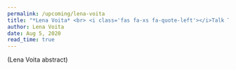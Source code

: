 ```yaml
---
permalink: /upcoming/lena-voita
title: "*Lena Voita* <br> <i class='fas fa-xs fa-quote-left'></i>Talk Title TBD<i class='fas fa-xs fa-quote-right'></i>"
author: Lena Voita
date: Aug 5, 2020
read_time: true
---
```


(Lena Voita abstract)

